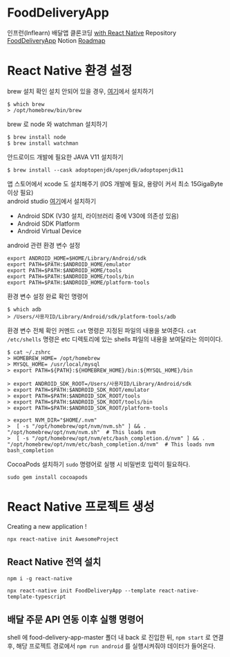 # FoodDeliveryApp
인프런(Inflearn) 배달앱 클론코딩 [with React Native](https://www.inflearn.com/course/%EB%B0%B0%EB%8B%AC%EC%95%B1-%EB%A6%AC%EC%95%A1%ED%8A%B8-%EB%84%A4%EC%9D%B4%ED%8B%B0%EB%B8%8C)
Repository [FoodDeliveryApp](https://github.com/rahee-do/food-delivery-app)
Notion [Roadmap](https://www.notion.so/cfaf7ee4a8a34341a3f9206094a49c65?v=b1c7436c439742f6bff9302452e6f35c)

# React Native 환경 설정
brew 설치 확인
설치 안되어 있을 경우, [여기](https://brew.sh/index_ko)에서 설치하기
```shell
$ which brew
> /opt/homebrew/bin/brew
```
brew 로 node 와 watchman 설치하기
```shell
$ brew install node
$ brew install watchman
```
안드로이드 개발에 필요한 JAVA V11 설치하기
```shell
$ brew install --cask adoptopenjdk/openjdk/adoptopenjdk11
```
앱 스토어에서 xcode 도 설치해주기 (IOS 개발에 필요, 용량이 커서 최소 15GigaByte 이상 필요)  
android studio [여기](https://developer.android.com/studio?gclid=Cj0KCQjwnvOaBhDTARIsAJf8eVNyE6yjxH668iexDdBaQboI0MNPzKDfhtMFAvsvv3Z1xwsIY76tviQaAt5lEALw_wcB&gclsrc=aw.ds)에서 설치하기
- Android SDK (V30 설치, 라이브러리 중에 V30에 의존성 있음)
- Android SDK Platform
- Android Virtual Device

android 관련 환경 변수 설정
```shell
export ANDROID_HOME=$HOME/Library/Android/sdk
export PATH=$PATH:$ANDROID_HOME/emulator
export PATH=$PATH:$ANDROID_HOME/tools
export PATH=$PATH:$ANDROID_HOME/tools/bin
export PATH=$PATH:$ANDROID_HOME/platform-tools
```
환경 변수 설정 완료 확인 명령어
```shell
$ which adb
> /Users/사용자ID/Library/Android/sdk/platform-tools/adb
```
환경 변수 전체 확인 커멘드
`cat` 명령은 지정된 파일의 내용을 보여준다.
`cat /etc/shells` 명령은 etc 디렉토리에 있는 shells 파일의 내용을 보여달라는 의미이다.
```shell
$ cat ~/.zshrc
> HOMEBREW_HOME= /opt/homebrew
> MYSQL_HOME= /usr/local/mysql
> export PATH=${PATH}:${HOMEBREW_HOME}/bin:${MYSQL_HOME}/bin

> export ANDROID_SDK_ROOT=/Users/사용자ID/Library/Android/sdk
> export PATH=$PATH:$ANDROID_SDK_ROOT/emulator
> export PATH=$PATH:$ANDROID_SDK_ROOT/tools
> export PATH=$PATH:$ANDROID_SDK_ROOT/tools/bin
> export PATH=$PATH:$ANDROID_SDK_ROOT/platform-tools

> export NVM_DIR="$HOME/.nvm"
>  [ -s "/opt/homebrew/opt/nvm/nvm.sh" ] && . "/opt/homebrew/opt/nvm/nvm.sh"  # This loads nvm
>  [ -s "/opt/homebrew/opt/nvm/etc/bash_completion.d/nvm" ] && . "/opt/homebrew/opt/nvm/etc/bash_completion.d/nvm"  # This loads nvm bash_completion
```
CocoaPods 설치하기
`sudo` 명령어로 실행 시 비밀번호 입력이 필요하다.
```shell
sudo gem install cocoapods
```

# React Native 프로젝트 생성
Creating a new application !
```shell
npx react-native init AwesomeProject
```

## React Native 전역 설치
```shell
npm i -g react-native 
```
```shell
npx react-native init FoodDeliveryApp --template react-native-template-typescript
```

## 배달 주문 API 연동 이후 실행 명령어
shell 에 food-delivery-app-master 폴더 내 back 로 진입한 뒤, `npm start` 로 연결 후,
해당 프로젝트 경로에서 `npm run android` 를 실행시켜줘야 데이터가 들어온다.
